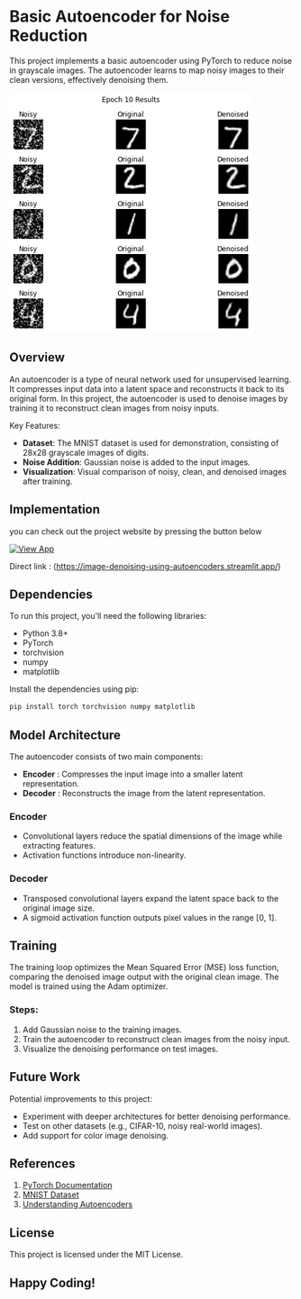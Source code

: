 # Basic Autoencoder for Noise Reduction

This project implements a basic autoencoder using PyTorch to reduce noise in grayscale images. The autoencoder learns to map noisy images to their clean versions, effectively denoising them.

![Alt text](pic.png?raw=true "sample")

## Overview

An autoencoder is a type of neural network used for unsupervised learning. It compresses input data into a latent space and reconstructs it back to its original form. In this project, the autoencoder is used to denoise images by training it to reconstruct clean images from noisy inputs.

Key Features:

- **Dataset**: The MNIST dataset is used for demonstration, consisting of 28x28 grayscale images of digits.
- **Noise Addition**: Gaussian noise is added to the input images.
- **Visualization**: Visual comparison of noisy, clean, and denoised images after training.

## Implementation

you can check out the project website by pressing the button below 

[![View App](https://img.shields.io/badge/Live_App-Click_Here-blue)](https://image-denoising-using-autoencoders.streamlit.app/)

Direct link : (https://image-denoising-using-autoencoders.streamlit.app/)


## Dependencies

To run this project, you'll need the following libraries:

- Python 3.8+
- PyTorch
- torchvision
- numpy
- matplotlib

Install the dependencies using pip:

```bash
pip install torch torchvision numpy matplotlib
```



## Model Architecture

The autoencoder consists of two main components:

* **Encoder** : Compresses the input image into a smaller latent representation.
* **Decoder** : Reconstructs the image from the latent representation.

### Encoder

* Convolutional layers reduce the spatial dimensions of the image while extracting features.
* Activation functions introduce non-linearity.

### Decoder

* Transposed convolutional layers expand the latent space back to the original image size.
* A sigmoid activation function outputs pixel values in the range [0, 1].

## Training

The training loop optimizes the Mean Squared Error (MSE) loss function, comparing the denoised image output with the original clean image. The model is trained using the Adam optimizer.

### Steps:

1. Add Gaussian noise to the training images.
2. Train the autoencoder to reconstruct clean images from the noisy input.
3. Visualize the denoising performance on test images.

## Future Work

Potential improvements to this project:

* Experiment with deeper architectures for better denoising performance.
* Test on other datasets (e.g., CIFAR-10, noisy real-world images).
* Add support for color image denoising.

## References

1. [PyTorch Documentation](https://pytorch.org/docs/)
2. [MNIST Dataset](http://yann.lecun.com/exdb/mnist/)
3. [Understanding Autoencoders](https://www.deeplearningbook.org/)

## License

This project is licensed under the MIT License.

## Happy Coding!
